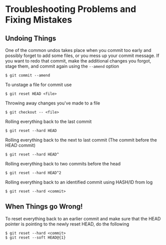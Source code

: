 # Troubleshooting Problems and Fixing Mistakes

## Undoing Things

One of the common undos takes place when you commit too early and possibly forget 
to add some files, or you mess up your commit message. If you want to redo that 
commit, make the additional changes you forgot, stage them, and commit again 
using the `--amend` option

```
$ git commit --amend
```

To unstage a file for commit use

```
$ git reset HEAD <file>
```

Throwing away changes you've made to a file

```
$ git checkout -- <file>
```

Rolling everything back to the last commit

```
$ git reset --hard HEAD
```

Rolling everything back to the next to last commit (The commit before the HEAD 
commit)

```
$ git reset --hard HEAD^
```

Rolling everything back to two commits before the head

```
$ git reset --hard HEAD^2
```

Rolling everything back to an identified commit using HASH/ID from log

```
$ git reset --hard <commit>
```


## When Things go Wrong!

To reset everything back to an earlier commit and make sure that the HEAD pointer 
is pointing to the newly reset HEAD, do the following

```
$ git reset --hard <commit>
$ git reset --soft HEAD@{1}
```
